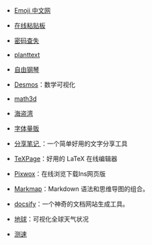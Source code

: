 - [Emoji 中文网](https://www.emojiall.com/zh-hans)

- [在线粘贴板](https://paste.itefix.net/)

- [密码查失](https://haveibeenpwned.com/)

- [planttext](https://www.planttext.com/)

- [自由钢琴](https://www.autopiano.cn/)

- [Desmos](https://www.desmos.com/?lang=zh-CN)：数学可视化

- [math3d](https://www.math3d.org/)

- [海盗湾](https://thepiratebay.org/index.html)

- [字体量贩](http://www.font5.com.cn/index.html)

- [分享笔记 ](https://sharenote.app/)：一个简单好用的文字分享工具

- [TeXPage](https://www.texpage.com/)：好用的 LaTeX 在线编辑器

- [Pixwox](https://www.pixwox.com/zh-hans/)：在线浏览下载Ins网页版

- [Markmap](https://markmap.js.org/)：Markdown 语法和思维导图的组合。

- [docsify](https://docsify.js.org/#/zh-cn/)：一个神奇的文档网站生成工具。

- [地球](https://earth.nullschool.net/)：可视化全球天气状况

- [测速](https://www.boce.com/)